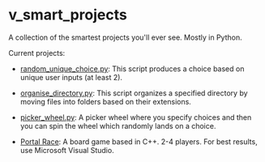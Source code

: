 # v_smart_projects
A collection of the smartest projects you'll ever see. Mostly in Python.

Current projects:

- [random_unique_choice.py](random_unique_choice.py): This script produces a choice based on unique user inputs (at least 2).

- [organise_directory.py](organise_directory.py): This script organizes a specified directory by moving files into folders based on their extensions.

- [picker_wheel.py](picker_wheel.py): A picker wheel where you specify choices and then you can spin the wheel which randomly lands on a choice.

- [Portal Race](Portal%20Race): A board game based in C++. 2-4 players. For best results, use Microsoft Visual Studio. 
